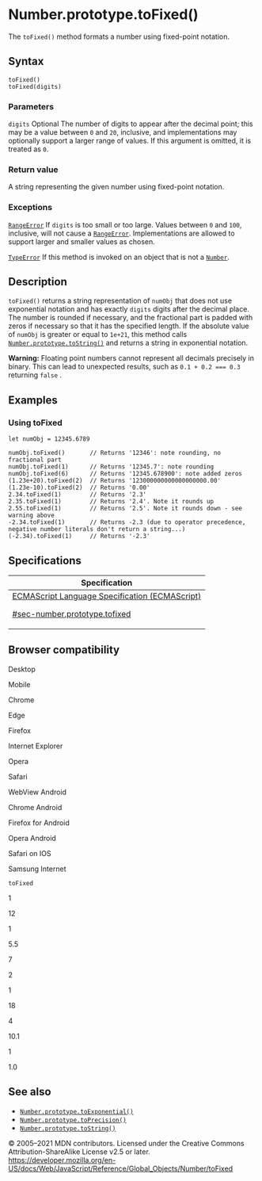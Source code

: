# Number.prototype.toFixed()

The `toFixed()` method formats a number using fixed-point notation.

## Syntax

    toFixed()
    toFixed(digits)

### Parameters

`digits` <span class="badge inline optional">Optional</span>
The number of digits to appear after the decimal point; this may be a value between `0` and `20`, inclusive, and implementations may optionally support a larger range of values. If this argument is omitted, it is treated as `0`.

### Return value

A string representing the given number using fixed-point notation.

### Exceptions

[`RangeError`](../rangeerror)
If `digits` is too small or too large. Values between `0` and `100`, inclusive, will not cause a [`RangeError`](../rangeerror). Implementations are allowed to support larger and smaller values as chosen.

[`TypeError`](../typeerror)
If this method is invoked on an object that is not a [`Number`](../number).

## Description

`toFixed()` returns a string representation of `numObj` that does not use exponential notation and has exactly `digits` digits after the decimal place. The number is rounded if necessary, and the fractional part is padded with zeros if necessary so that it has the specified length. If the absolute value of `numObj` is greater or equal to `1e+21`, this method calls [`Number.prototype.toString()`](tostring) and returns a string in exponential notation.

**Warning:** Floating point numbers cannot represent all decimals precisely in binary. This can lead to unexpected results, such as `0.1 + 0.2 === 0.3` returning `false` .

## Examples

### Using toFixed

    let numObj = 12345.6789

    numObj.toFixed()       // Returns '12346': note rounding, no fractional part
    numObj.toFixed(1)      // Returns '12345.7': note rounding
    numObj.toFixed(6)      // Returns '12345.678900': note added zeros
    (1.23e+20).toFixed(2)  // Returns '123000000000000000000.00'
    (1.23e-10).toFixed(2)  // Returns '0.00'
    2.34.toFixed(1)        // Returns '2.3'
    2.35.toFixed(1)        // Returns '2.4'. Note it rounds up
    2.55.toFixed(1)        // Returns '2.5'. Note it rounds down - see warning above
    -2.34.toFixed(1)       // Returns -2.3 (due to operator precedence, negative number literals don't return a string...)
    (-2.34).toFixed(1)     // Returns '-2.3'

## Specifications

<table>
<thead>
<tr class="header">
<th>Specification</th>
</tr>
</thead>
<tbody>
<tr class="odd">
<td>
<a href="https://tc39.es/ecma262/#sec-number.prototype.tofixed">ECMAScript Language Specification (ECMAScript)
<br/>

<span class="small">#sec-number.prototype.tofixed</span>
</a>
</td>
</tr>
</tbody>
</table>

## Browser compatibility

Desktop

Mobile

Chrome

Edge

Firefox

Internet Explorer

Opera

Safari

WebView Android

Chrome Android

Firefox for Android

Opera Android

Safari on IOS

Samsung Internet

`toFixed`

1

12

1

5.5

7

2

1

18

4

10.1

1

1.0

## See also

-   [`Number.prototype.toExponential()`](toexponential)
-   [`Number.prototype.toPrecision()`](toprecision)
-   [`Number.prototype.toString()`](tostring)

© 2005–2021 MDN contributors.
Licensed under the Creative Commons Attribution-ShareAlike License v2.5 or later.
<a href="https://developer.mozilla.org/en-US/docs/Web/JavaScript/Reference/Global_Objects/Number/toFixed" class="_attribution-link">https://developer.mozilla.org/en-US/docs/Web/JavaScript/Reference/Global_Objects/Number/toFixed</a>
